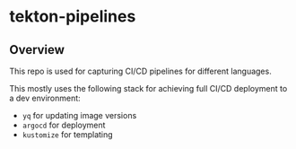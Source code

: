 # tekton-pipelines

## Overview
This repo is used for capturing CI/CD pipelines for different languages.

This mostly uses the following stack for achieving full CI/CD deployment to a dev environment:

* `yq` for updating image versions
* `argocd` for deployment
* `kustomize` for templating